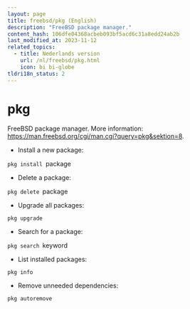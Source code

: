 ```yaml
---
layout: page
title: freebsd/pkg (English)
description: "FreeBSD package manager."
content_hash: 106dfe04368acbeb093bf5acd6c31a8edd24ab2b
last_modified_at: 2023-11-12
related_topics:
  - title: Nederlands version
    url: /nl/freebsd/pkg.html
    icon: bi bi-globe
tldri18n_status: 2
---
```

# pkg

FreeBSD package manager.
More information: <https://man.freebsd.org/cgi/man.cgi?query=pkg&sektion=8>.

- Install a new package:

`pkg install `<span class="tldr-var badge badge-pill bg-dark-lm bg-white-dm text-white-lm text-dark-dm font-weight-bold">package</span>

- Delete a package:

`pkg delete `<span class="tldr-var badge badge-pill bg-dark-lm bg-white-dm text-white-lm text-dark-dm font-weight-bold">package</span>

- Upgrade all packages:

`pkg upgrade`

- Search for a package:

`pkg search `<span class="tldr-var badge badge-pill bg-dark-lm bg-white-dm text-white-lm text-dark-dm font-weight-bold">keyword</span>

- List installed packages:

`pkg info`

- Remove unneeded dependencies:

`pkg autoremove`
